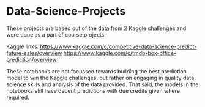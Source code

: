 # Data-Science-Projects

These projects are based out of the data from 2 Kaggle challenges and were done as a part of course projects.

Kaggle links:
https://www.kaggle.com/c/competitive-data-science-predict-future-sales/overview 
https://www.kaggle.com/c/tmdb-box-office-prediction/overview

These notebooks are not focussed towards building the best prediction model to win the Kaggle challenges, but rather on engaging in quality data science skills and analysis of the data provided. That said, the models in the notebooks still have decent predictions with due credits given where required. 



